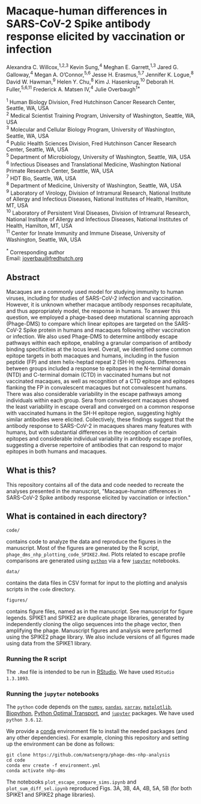# Macaque-human differences in SARS-CoV-2 Spike antibody response elicited by vaccination or infection

Alexandra C. Willcox,<sup>1,2,3</sup> Kevin Sung,<sup>4</sup> Meghan E. Garrett,<sup>1,3</sup> Jared G. Galloway,<sup>4</sup> Megan A. O’Connor,<sup>5,6</sup> Jesse H. Erasmus,<sup>5,7</sup> Jennifer K. Logue,<sup>8</sup> David W. Hawman,<sup>9</sup> Helen Y. Chu,<sup>8</sup> Kim J. Hasenkrug,<sup>10</sup> Deborah H. Fuller,<sup>5,6,11</sup> Frederick A. Matsen IV,<sup>4</sup> Julie Overbaugh<sup>1*</sup>

<sup>1</sup> Human Biology Division, Fred Hutchinson Cancer Research Center, Seattle, WA, USA\
<sup>2</sup> Medical Scientist Training Program, University of Washington, Seattle, WA, USA\
<sup>3</sup> Molecular and Cellular Biology Program, University of Washington, Seattle, WA, USA\
<sup>4</sup> Public Health Sciences Division, Fred Hutchinson Cancer Research Center, Seattle, WA, USA\
<sup>5</sup> Department of Microbiology, University of Washington, Seattle, WA, USA\
<sup>6</sup> Infectious Diseases and Translational Medicine, Washington National Primate Research Center, Seattle, WA, USA\
<sup>7</sup> HDT Bio, Seattle, WA, USA\
<sup>8</sup> Department of Medicine, University of Washington, Seattle, WA, USA\
<sup>9</sup> Laboratory of Virology, Division of Intramural Research, National Institute of Allergy and Infectious Diseases, National Institutes of Health, Hamilton, MT, USA\
<sup>10</sup> Laboratory of Persistent Viral Diseases, Division of Intramural Research, National Institute of Allergy and Infectious Diseases, National Institutes of Health, Hamilton, MT, USA\
<sup>11</sup> Center for Innate Immunity and Immune Disease, University of Washington, Seattle, WA, USA

<sup>*</sup> Corresponding author\
Email: joverbau@fredhutch.org

## Abstract
Macaques are a commonly used model for studying immunity to human viruses, including for studies of SARS-CoV-2 infection and vaccination. However, it is unknown whether macaque antibody responses recapitulate, and thus appropriately model, the response in humans. To answer this question, we employed a phage-based deep mutational scanning approach (Phage-DMS) to compare which linear epitopes are targeted on the SARS-CoV-2 Spike protein in humans and macaques following either vaccination or infection. We also used Phage-DMS to determine antibody escape pathways within each epitope, enabling a granular comparison of antibody binding specificities at the locus level. Overall, we identified some common epitope targets in both macaques and humans, including in the fusion peptide (FP) and stem helix-heptad repeat 2 (SH-H) regions. Differences between groups included a response to epitopes in the N-terminal domain (NTD) and C-terminal domain (CTD) in vaccinated humans but not vaccinated macaques, as well as recognition of a CTD epitope and epitopes flanking the FP in convalescent macaques but not convalescent humans. There was also considerable variability in the escape pathways among individuals within each group. Sera from convalescent macaques showed the least variability in escape overall and converged on a common response with vaccinated humans in the SH-H epitope region, suggesting highly similar antibodies were elicited. Collectively, these findings suggest that the antibody response to SARS-CoV-2 in macaques shares many features with humans, but with substantial differences in the recognition of certain epitopes and considerable individual variability in antibody escape profiles, suggesting a diverse repertoire of antibodies that can respond to major epitopes in both humans and macaques.

## What is this?
This repository contains all of the data and code needed to recreate the analyses presented in the manuscript, "Macaque-human differences in SARS-CoV-2 Spike antibody response elicited by vaccination or infection."

## What is contained in each directory?

    code/
contains code to analyze the data and reproduce the figures in the manuscript. Most of the figures are generated by the R script, `phage_dms_nhp_plotting_code_SPIKE2.Rmd`. Plots related to escape profile comparisons are generated using [`python`](https://www.python.org/) via a few [`jupyter`](https://jupyter.org/) notebooks.

    data/
contains the data files in CSV format for input to the plotting and analysis scripts in the `code` directory.

    figures/
contains figure files, named as in the manuscript. See manuscript for figure legends. SPIKE1 and SPIKE2 are duplicate phage libraries, generated by independently cloning the oligo sequences into the phage vector, then amplifying the phage. Manuscript figures and analysis were performed using the SPIKE2 phage library. We also include versions of all figures made using data from the SPIKE1 library.

### Running the R script
The `.Rmd` file is intended to be run in [RStudio](https://www.rstudio.com/). We have used `RStudio 1.3.1093`.

### Running the `jupyter` notebooks
The `python` code depends on the [`numpy`](https://numpy.org/), [`pandas`](https://pandas.pydata.org/), [`xarray`](https://xarray.pydata.org/en/stable/), [`matplotlib`](https://matplotlib.org/), [Biopython](https://biopython.org/), [Python Optimal Transport](https://pythonot.github.io/), and [`jupyter`](https://jupyter.org/) packages. We have used `python 3.6.12`.

We provide a [conda](https://www.anaconda.com/) environment file to install the needed packages (and any other dependencies). For example, cloning this repository and setting up the environment can be done as follows:
	
    git clone https://github.com/matsengrp/phage-dms-nhp-analysis
    cd code
    conda env create -f environment.yml
    conda activate nhp-dms
    
The notebooks `plot_escape_compare_sims.ipynb` and `plot_sum_diff_sel.ipynb` reproduced Figs. 3A, 3B, 4A, 4B, 5A, 5B (for both SPIKE1 and SPIKE2 phage libraries).
